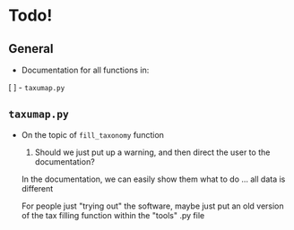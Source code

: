 # Todo!

## General

* Documentation for all functions in:

[ ] - `taxumap.py`

## `taxumap.py`

* On the topic of `fill_taxonomy` function
    1. Should we just put up a warning, and then direct the user to the documentation?
    
    In the documentation, we can easily show them what to do ... all data is different

    For people just "trying out" the software, maybe just put an old version of the tax filling function within the "tools" .py file

    





